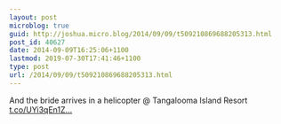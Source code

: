 ```yaml
---
layout: post
microblog: true
guid: http://joshua.micro.blog/2014/09/09/t509210869688205313.html
post_id: 40627
date: 2014-09-09T16:25:06+1100
lastmod: 2019-07-30T17:41:46+1100
type: post
url: /2014/09/09/t509210869688205313.html
---
```

And the bride arrives in a helicopter @ Tangalooma Island Resort [t.co/UYi3qEn1Z...](http://t.co/UYi3qEn1ZW)
